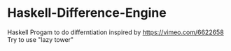 # Haskell-Difference-Engine
Haskell Progam to do differntiation inspired by https://vimeo.com/6622658
Try to use "lazy tower" 
